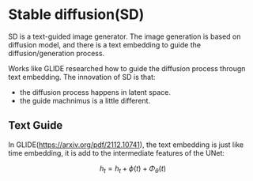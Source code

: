 # Stable diffusion(SD)

SD is a text-guided image generator. 
The image generation is based on diffusion model, 
and there is a text embedding to guide the diffusion/generation process.

Works like GLIDE researched how to guide the diffusion process througn text embedding.
The innovation of SD is that: 
- the diffusion process happens in latent space. 
- the guide machnimus is a little different.

## Text Guide

In GLIDE(https://arxiv.org/pdf/2112.10741), the text embedding is just like time embedding,
it is add to the intermediate features of the UNet:

$$
h_t = h_t + \phi (t) + \Phi_\theta (t)
$$